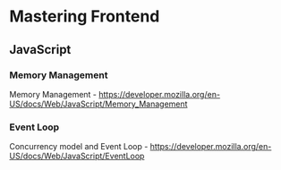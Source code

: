 # Mastering Frontend

## JavaScript

### Memory Management
Memory Management - https://developer.mozilla.org/en-US/docs/Web/JavaScript/Memory_Management

### Event Loop
Concurrency model and Event Loop - https://developer.mozilla.org/en-US/docs/Web/JavaScript/EventLoop
